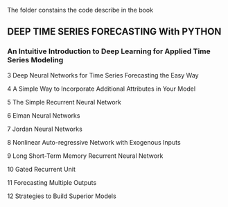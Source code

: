 The folder constains the code describe in the book


## DEEP TIME SERIES FORECASTING With PYTHON
### An Intuitive Introduction to Deep Learning for Applied Time Series Modeling


3 Deep Neural Networks for Time Series Forecasting the Easy Way

4 A Simple Way to Incorporate Additional Attributes in Your Model

5 The Simple Recurrent Neural Network

6 Elman Neural Networks

7 Jordan Neural Networks

8 Nonlinear Auto-regressive Network with Exogenous Inputs 

9 Long Short-Term Memory Recurrent Neural Network

10 Gated Recurrent Unit

11 Forecasting Multiple Outputs

12 Strategies to Build Superior Models
